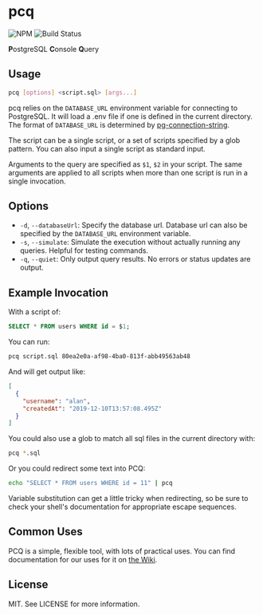 # pcq

![NPM](https://img.shields.io/npm/v/pcq?style=for-the-badge) 
![Build Status](https://img.shields.io/github/workflow/status/with-cardinal/pcq/CI?style=for-the-badge)

**P**ostgreSQL **C**onsole **Q**uery

## Usage

```sh
pcq [options] <script.sql> [args...]
```

pcq relies on the `DATABASE_URL` environment variable for connecting to
PostgreSQL. It will load a .env file if one is defined in the current directory.
The format of `DATABASE_URL` is determined by
[pg-connection-string](https://github.com/iceddev/pg-connection-string).

The script can be a single script, or a set of scripts specified by a glob
pattern. You can also input a single script as standard input.

Arguments to the query are specified as `$1`, `$2` in your script. The same
arguments are applied to all scripts when more than one script is run in a
single invocation.

## Options

- `-d`, `--databaseUrl`: Specify the database url. Database url can also be
  specified by the `DATABASE_URL` environment variable.
- `-s`, `--simulate`: Simulate the execution without actually running any
  queries. Helpful for testing commands.
- `-q`, `--quiet`: Only output query results. No errors or status updates are
  output.

## Example Invocation

With a script of:

```sql
SELECT * FROM users WHERE id = $1;
```

You can run:

```sh
pcq script.sql 80ea2e0a-af98-4ba0-813f-abb49563ab48
```

And will get output like:

```json
[
  {
    "username": "alan",
    "createdAt": "2019-12-10T13:57:08.495Z"
  }
]
```

You could also use a glob to match all sql files in the current directory with:

```sh
pcq *.sql
```

Or you could redirect some text into PCQ:

```sh
echo "SELECT * FROM users WHERE id = 11" | pcq
```

Variable substitution can get a little tricky when redirecting, so be sure to check your shell's documentation for appropriate escape sequences.

## Common Uses

PCQ is a simple, flexible tool, with lots of practical uses. You can find documentation for our uses for it on [the Wiki](https://github.com/with-cardinal/pcq/wiki).

## License

MIT. See LICENSE for more information.
